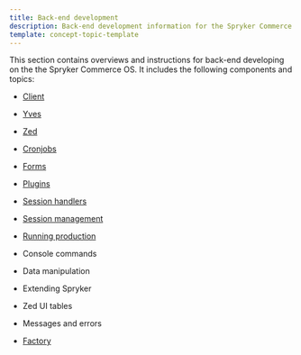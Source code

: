 ```yaml
---
title: Back-end development
description: Back-end development information for the Spryker Commerce OS
template: concept-topic-template
---
```


This section contains overviews and instructions for back-end developing on the the Spryker Commerce OS. It includes the following components and topics:

* [Client](https://docs.spryker.com/docs/scos/dev/back-end-development/client/client.html)

* [Yves](https://docs.spryker.com/docs/scos/dev/back-end-development/yves/yves.html)

* [Zed](https://docs.spryker.com/docs/scos/dev/back-end-development/zed/zed.html)

* [Cronjobs](https://docs.spryker.com/docs/scos/dev/back-end-development/cronjobs/cronjobs.html)

* [Forms](https://docs.spryker.com/docs/scos/dev/back-end-development/forms/forms.html)

* [Plugins](https://docs.spryker.com/docs/scos/dev/back-end-development/plugins/plugins.html)

* [Session handlers](https://docs.spryker.com/docs/scos/dev/back-end-development/session-handlers.html)

* [Session management](https://docs.spryker.com/docs/scos/dev/back-end-development/session-management.html)

* [Running production](https://docs.spryker.com/docs/scos/dev/back-end-development/running-production.html)

* Console commands

* Data manipulation

* Extending Spryker

* Zed UI tables

* Messages and errors

* [Factory](https://docs.spryker.com/docs/scos/dev/back-end-development/factory/factory.html)
